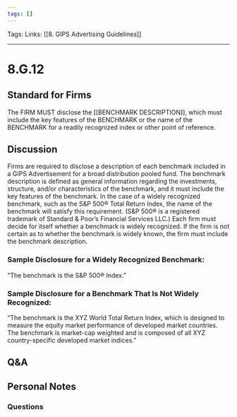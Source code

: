 ```yaml
---
tags: []
---
```

Tags:
Links: [[8. GIPS Advertising Guidelines]]
___
# 8.G.12
## Standard for Firms
The FIRM MUST disclose the [[BENCHMARK DESCRIPTION]], which must include the key features of the BENCHMARK or the name of the BENCHMARK for a readily recognized index or other point of reference.
## Discussion
Firms are required to disclose a description of each benchmark included in a GIPS Advertisement for a broad distribution pooled fund. The benchmark description is defined as general information regarding the investments, structure, and/or characteristics of the benchmark, and it must include the key features of the benchmark. In the case of a widely recognized benchmark, such as the S&P 500® Total Return Index, the name of the benchmark will satisfy this requirement. (S&P 500® is a registered trademark of Standard & Poor’s Financial Services LLC.) Each firm must decide for itself whether a benchmark is widely recognized. If the firm is not certain as to whether the benchmark is widely known, the firm must include the benchmark description.
### Sample Disclosure for a Widely Recognized Benchmark:
“The benchmark is the S&P 500® Index.”
### Sample Disclosure for a Benchmark That Is Not Widely Recognized:
“The benchmark is the XYZ World Total Return Index, which is designed to measure the equity market performance of developed market countries. The benchmark is market-cap weighted and is composed of all XYZ country-specific developed market indices.”
## Q&A

## Personal Notes

### Questions